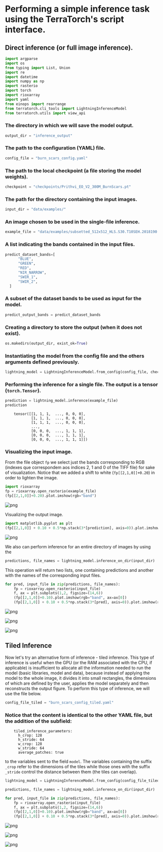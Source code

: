 # Performing a simple inference task using the TerraTorch's script interface. 

## **Direct inference (or full image inference).**


```python
import argparse
import os
from typing import List, Union
import re
import datetime
import numpy as np
import rasterio
import torch
import rioxarray
import yaml
from einops import rearrange
from terratorch.cli_tools import LightningInferenceModel
from terratorch.utils import view_api
```

### The directory in which we will save the model output.


```python
output_dir = "inference_output"
```

### The path to the configuration (YAML) file.


```python
config_file = "burn_scars_config.yaml"
```

### The path to the local checkpoint (a file storing the model weights).


```python
checkpoint = "checkpoints/Prithvi_EO_V2_300M_BurnScars.pt"
```

### The path for the directory containing the input images.


```python
input_dir = "data/examples/"
```

### An image chosen to be used in the single-file inference. 


```python
example_file = "data/examples/subsetted_512x512_HLS.S30.T10SEH.2018190.v1.4_merged.tif"
```

### A list indicating the bands contained in the input files. 


```python
predict_dataset_bands=[
      "BLUE",
      "GREEN",
      "RED",
      "NIR_NARROW",
      "SWIR_1",
      "SWIR_2",
  ]
```

### A subset of the dataset bands to be used as input for the model. 


```python
predict_output_bands = predict_dataset_bands
```

### Creating a directory to store the output (when it does not exist).


```python
os.makedirs(output_dir, exist_ok=True)
```

### Instantiating the model from the config file and the others arguments defined previously.


```python
lightning_model = LightningInferenceModel.from_config(config_file, checkpoint, predict_dataset_bands, predict_output_bands)
```

### Performing the inference for a single file. The output is a tensor (`torch.Tensor`). 

```python
prediction = lightning_model.inference(example_file)
prediction
```

```
    tensor([[1, 1, 1,  ..., 0, 0, 0],
            [1, 1, 1,  ..., 0, 0, 0],
            [1, 1, 1,  ..., 0, 0, 0],
            ...,
            [0, 0, 0,  ..., 1, 1, 1],
            [0, 0, 0,  ..., 1, 1, 1],
            [0, 0, 0,  ..., 1, 1, 1]])
```

### Visualizing the input image.
From the file object `fp` we select just the bands corresponding to RGB (indexes que correspondem aos índices 2, 1 and 0 of the TIFF file) for sake of visualization. Notice that we added a shift to white (`fp[[2,1,0]]+0.20`) in order to lighten the image. 


```python
import rioxarray
fp = rioxarray.open_rasterio(example_file)
(fp[[2,1,0]]+0.20).plot.imshow(rgb="band")
```

    
![png](burn_scars_inference_simplified_files/burn_scars_inference_simplified_25_1.png)
    

Visualizing the output image. 

```python
import matplotlib.pyplot as plt
(fp[[2,1,0]] + 0.10 + 0.5*np.stack(3*[prediction], axis=0)).plot.imshow(rgb="band")
```

    
![png](burn_scars_inference_simplified_files/burn_scars_inference_simplified_27_1.png)
    

We also can perform inference for an entire directory of images by using the 


```python
predictions, file_names = lightning_model.inference_on_dir(input_dir)
```

This operation will return two lists, one containing predictions and another with the names of the corresponding input files. 


```python
for pred, input_file in zip(predictions, file_names):
    fp = rioxarray.open_rasterio(input_file)              
    f, ax = plt.subplots(1,2, figsize=(14,6))
    (fp[[2,1,0]]+0.10).plot.imshow(rgb="band", ax=ax[0])
    (fp[[2,1,0]] + 0.10 + 0.5*np.stack(3*[pred], axis=0)).plot.imshow(rgb="band", ax=ax[1])
```


    
![png](burn_scars_inference_simplified_files/burn_scars_inference_simplified_31_0.png)
    



    
![png](burn_scars_inference_simplified_files/burn_scars_inference_simplified_31_1.png)
    



    
![png](burn_scars_inference_simplified_files/burn_scars_inference_simplified_31_2.png)
    


## **Tiled Inference**
 Now let's try an alternative form of inference - tiled inference. This type of inference is useful when the GPU (or the RAM associated with the CPU, if applicable) is insufficient to allocate all the information needed to run the model (basic libraries, model and data), because instead of applying the model to the whole image, it divides it into small rectangles, the dimensions of which are defined by the user, applies the model separately and then reconstructs the output figure. To perform this type of inference, we will use the file below. 


```python
config_file_tiled = "burn_scars_config_tiled.yaml"
```

### Notice that the content is identical to the other YAML file, but the addition of the subfield: 
```
    tiled_inference_parameters:
      h_crop: 128
      h_stride: 64
      w_crop: 128
      w_stride: 64
      average_patches: true

```
to the variables sent to the field `model`. The variables containing the suffix `_crop` refer to the dimensions of the tiles while those ones with the suffix `_stride` control the distance between them (the tiles can overlap).  


```python
lightning_model = LightningInferenceModel.from_config(config_file_tiled, checkpoint, predict_dataset_bands, predict_output_bands)
```

```python
predictions, file_names = lightning_model.inference_on_dir(input_dir)
```

```python
for pred, input_file in zip(predictions, file_names):
    fp = rioxarray.open_rasterio(input_file)
    f, ax = plt.subplots(1,2, figsize=(14,6))
    (fp[[2,1,0]]+0.10).plot.imshow(rgb="band", ax=ax[0])
    (fp[[2,1,0]] + 0.10 + 0.5*np.stack(3*[pred], axis=0)).plot.imshow(rgb="band", ax=ax[1])
```

    
![png](burn_scars_inference_simplified_files/burn_scars_inference_simplified_37_0.png)
    


    
![png](burn_scars_inference_simplified_files/burn_scars_inference_simplified_37_1.png)
    


    
![png](burn_scars_inference_simplified_files/burn_scars_inference_simplified_37_2.png)
    

